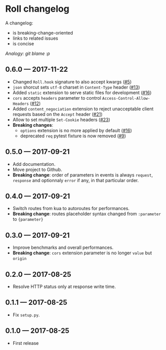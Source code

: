 # Roll changelog

A changelog:

* is breaking-change-oriented
* links to related issues
* is concise

*Analogy: git blame :p*

## 0.6.0 — 2017-11-22

* Changed `Roll.hook` signature to also accept kwargs
  ([#5](https://github.com/pyrates/roll/pull/5))
* `json` shorcut sets `utf-8` charset in `Content-Type` header
  ([#13](https://github.com/pyrates/roll/pull/13))
* Added `static` extension to serve static files for development
  ([#16](https://github.com/pyrates/roll/pull/16))
* `cors` accepts `headers` parameter to control `Access-Control-Allow-Headers`
  ([#12](https://github.com/pyrates/roll/pull/12))
* Added `content_negociation` extension to reject unacceptable client requests
  based on the `Accept` header
  ([#21](https://github.com/pyrates/roll/pull/21))
* Allow to set multiple `Set-Cookie` headers
  ([#23](https://github.com/pyrates/roll/pull/23))
* **Breaking changes**:
    * `options` extension is no more applied by default
      ([#16](https://github.com/pyrates/roll/pull/16))
    * deprecated `req` pytest fixture is now removed
      ([#9](https://github.com/pyrates/roll/pull/9))

## 0.5.0 — 2017-09-21

* Add documentation.
* Move project to Github.
* **Breaking change**:
  order of parameters in events is always `request`, `response` and
  optionnaly `error` if any, in that particular order.

## 0.4.0 — 2017-09-21

* Switch routes from kua to autoroutes for performances.
* **Breaking change**:
  routes placeholder syntax changed from `:parameter` to `{parameter}`

## 0.3.0 — 2017-09-21

* Improve benchmarks and overall performances.
* **Breaking change**:
  `cors` extension parameter is no longer `value` but `origin`

## 0.2.0 — 2017-08-25

* Resolve HTTP status only at response write time.

## 0.1.1 — 2017-08-25

* Fix `setup.py`.

## 0.1.0 — 2017-08-25

* First release
